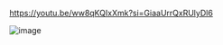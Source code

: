 https://youtu.be/ww8qKQIxXmk?si=GiaaUrrQxRUlyDl6


![image](https://github.com/user-attachments/assets/ffee602f-fa14-4ad8-ad66-42d02870083c)

